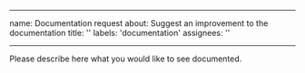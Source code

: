***

name: Documentation request
about: Suggest an improvement to the documentation
title: ''
labels: 'documentation'
assignees: ''

***

Please describe here what you would like to see documented.
